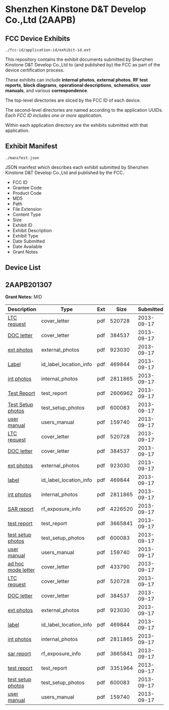 # Shenzhen Kinstone D&T Develop Co.,Ltd (2AAPB)
## FCC Device Exhibits

```
./fcc-id/application-id/exhibit-id.ext
```

This repository contains the exhibit documents submitted by Shenzhen Kinstone D&T Develop Co.,Ltd to (and published by) the FCC as part of the device certification process.

These exhibits can include **internal photos**, **external photos**, **RF test reports**, **block diagrams**, **operational descriptions**, **schematics**, **user manuals**, and various **correspondence**.

The top-level directories are sliced by the FCC ID of each device.

The second-level directories are named according to the application UUIDs. *Each FCC ID includes one or more application.*

Within each application directory are the exhibits submitted with that application. 

## Exhibit Manifest

```
./manifest.json
```

JSON manifest which describes each exhibit submitted by Shenzhen Kinstone D&T Develop Co.,Ltd and published by the FCC.

- FCC ID
- Grantee Code
- Product Code
- MD5
- Path
- File Extension
- Content Type
- Size
- Exhibit ID
- Exhibit Description
- Exhibit Type
- Date Submitted
- Date Available
- Grant Notes

## Device List
## 2AAPB201307
**Grant Notes:** MID

| Description | Type | Ext | Size | Submitted | Available |
| ----------- | ---- | --- | ---- | --------- | --------- |
| [LTC request](2AAPB201307/5da0a23cf58b6a3403432950ab39fb78/2073776.pdf) | cover_letter | pdf | 520728 | 2013-09-17 | 2013-09-17 |
| [DOC letter](2AAPB201307/5da0a23cf58b6a3403432950ab39fb78/2073782.pdf) | cover_letter | pdf | 384537 | 2013-09-17 | 2013-09-17 |
| [ext photos](2AAPB201307/5da0a23cf58b6a3403432950ab39fb78/2073777.pdf) | external_photos | pdf | 923030 | 2013-09-17 | 2013-09-17 |
| [Label](2AAPB201307/5da0a23cf58b6a3403432950ab39fb78/2073780.pdf) | id_label_location_info | pdf | 469844 | 2013-09-17 | 2013-09-17 |
| [int photos](2AAPB201307/5da0a23cf58b6a3403432950ab39fb78/2073778.pdf) | internal_photos | pdf | 2811865 | 2013-09-17 | 2013-09-17 |
| [Test Report](2AAPB201307/5da0a23cf58b6a3403432950ab39fb78/2073781.pdf) | test_report | pdf | 2606962 | 2013-09-17 | 2013-09-17 |
| [Test Setup photos](2AAPB201307/5da0a23cf58b6a3403432950ab39fb78/2073783.pdf) | test_setup_photos | pdf | 600083 | 2013-09-17 | 2013-09-17 |
| [user manual](2AAPB201307/5da0a23cf58b6a3403432950ab39fb78/2073779.pdf) | users_manual | pdf | 159740 | 2013-09-17 | 2013-09-17 |
| [LTC request](2AAPB201307/a84b231416316c00e7ca0ebb16910bf4/2073776.pdf) | cover_letter | pdf | 520728 | 2013-09-17 | 2013-09-17 |
| [DOC letter](2AAPB201307/a84b231416316c00e7ca0ebb16910bf4/2073782.pdf) | cover_letter | pdf | 384537 | 2013-09-17 | 2013-09-17 |
| [ext photos](2AAPB201307/a84b231416316c00e7ca0ebb16910bf4/2073777.pdf) | external_photos | pdf | 923030 | 2013-09-17 | 2013-09-17 |
| [label](2AAPB201307/a84b231416316c00e7ca0ebb16910bf4/2073780.pdf) | id_label_location_info | pdf | 469844 | 2013-09-17 | 2013-09-17 |
| [int photos](2AAPB201307/a84b231416316c00e7ca0ebb16910bf4/2073778.pdf) | internal_photos | pdf | 2811865 | 2013-09-17 | 2013-09-17 |
| [SAR report](2AAPB201307/a84b231416316c00e7ca0ebb16910bf4/2073888.pdf) | rf_exposure_info | pdf | 4226520 | 2013-09-17 | 2013-09-17 |
| [test report](2AAPB201307/a84b231416316c00e7ca0ebb16910bf4/2073834.pdf) | test_report | pdf | 3665841 | 2013-09-17 | 2013-09-17 |
| [test setup photos](2AAPB201307/a84b231416316c00e7ca0ebb16910bf4/2073783.pdf) | test_setup_photos | pdf | 600083 | 2013-09-17 | 2013-09-17 |
| [user manual](2AAPB201307/a84b231416316c00e7ca0ebb16910bf4/2073779.pdf) | users_manual | pdf | 159740 | 2013-09-17 | 2013-09-17 |
| [ad hoc mode letter](2AAPB201307/4d09a62b3e7aed1de5daa9905f0d56cb/2073789.pdf) | cover_letter | pdf | 433790 | 2013-09-17 | 2013-09-17 |
| [LTC request](2AAPB201307/4d09a62b3e7aed1de5daa9905f0d56cb/2073776.pdf) | cover_letter | pdf | 520728 | 2013-09-17 | 2013-09-17 |
| [DOC letter](2AAPB201307/4d09a62b3e7aed1de5daa9905f0d56cb/2073782.pdf) | cover_letter | pdf | 384537 | 2013-09-17 | 2013-09-17 |
| [ext photos](2AAPB201307/4d09a62b3e7aed1de5daa9905f0d56cb/2073777.pdf) | external_photos | pdf | 923030 | 2013-09-17 | 2013-09-17 |
| [label](2AAPB201307/4d09a62b3e7aed1de5daa9905f0d56cb/2073780.pdf) | id_label_location_info | pdf | 469844 | 2013-09-17 | 2013-09-17 |
| [int photos](2AAPB201307/4d09a62b3e7aed1de5daa9905f0d56cb/2073778.pdf) | internal_photos | pdf | 2811865 | 2013-09-17 | 2013-09-17 |
| [sar report](2AAPB201307/4d09a62b3e7aed1de5daa9905f0d56cb/2073834.pdf) | rf_exposure_info | pdf | 3665841 | 2013-09-17 | 2013-09-17 |
| [test report](2AAPB201307/4d09a62b3e7aed1de5daa9905f0d56cb/2073833.pdf) | test_report | pdf | 3351964 | 2013-09-17 | 2013-09-17 |
| [test setup photos](2AAPB201307/4d09a62b3e7aed1de5daa9905f0d56cb/2073783.pdf) | test_setup_photos | pdf | 600083 | 2013-09-17 | 2013-09-17 |
| [user manual](2AAPB201307/4d09a62b3e7aed1de5daa9905f0d56cb/2073779.pdf) | users_manual | pdf | 159740 | 2013-09-17 | 2013-09-17 |

